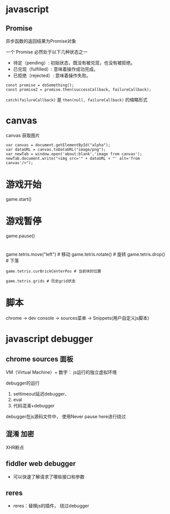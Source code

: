
# javascript

## Promise

异步函数的返回结果为Promise对象

一个 Promise 必然处于以下几种状态之一
- 待定（pending）: 初始状态，既没有被兑现，也没有被拒绝。
- 已兑现（fulfilled）: 意味着操作成功完成。
- 已拒绝（rejected）: 意味着操作失败。


```
const promise = doSomething();
const promise2 = promise.then(successCallback, failureCallback);
```

`catch(failureCallback)` 是 `then(null, failureCallback)` 的缩略形式



# canvas
canvas 获取图片
```
var canvas = document.getElementById("alpha");
var dataURL = canvas.toDataURL("image/png");
var newTab = window.open('about:blank','image from canvas');
newTab.document.write("<img src='" + dataURL + "' alt='from canvas'/>");
```

# 游戏开始
game.start()


# 游戏暂停
game.pause()


# 
game.tetris.move("left")  # 移动
game.tetris.rotate() # 旋转
game.tetris.drop() # 下落

```
game.tetris.curBrickCenterPos # 当前块的位置

game.tetris.grids # 历史grid状态
```


# 脚本
chrome -> dev console -> sources菜单 -> Snippets(用户自定义js脚本)


# javascript debugger

## chrome sources 面板

VM（Virtual Machine）+ 数字：  js运行的独立虚拟环境

debugger的运行

1. settimeout延迟debugger、
2. eval
3. 代码混淆+debugger


debugger在js源码文件中， 使用Never pause here进行绕过


## 混淆 加密

XHR断点



## fiddler web debugger

- 可以快速了解请求了哪些接口和参数

## reres

- reres：替换js的插件， 绕过debugger